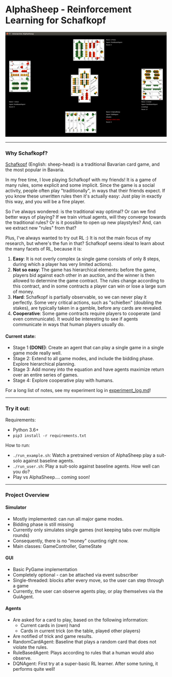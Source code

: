 # AlphaSheep - Reinforcement Learning for Schafkopf

![Image taken from Wikipedia](README-img.png)

---
### Why Schafkopf?

[Schafkopf](https://en.wikipedia.org/wiki/Schafkopf) (English: sheep-head) is a traditional Bavarian card game, and the most popular in Bavaria. 

In my free time, I love playing Schafkopf with my friends! It is a game of many rules, some explicit and some implicit. Since the game is a social activity, people often play "traditionally", in ways that their friends expect. If you know these unwritten rules then it's actually easy: Just play in exactly this way, and you will be a fine player.    

So I've always wondered: is the traditional way optimal? Or can we find better ways of playing? If we train virtual agents, will they converge towards the traditional rules? Or is it possible to open up new playstyles? And, can we extract new "rules" from that?

Plus, I've always wanted to try out RL :) It is not the main focus of my research, but where's the fun in that?
Schafkopf seems ideal to learn about the many facets of RL, because it is:
1. **Easy**: It is not overly complex (a single game consists of only 8 steps, during which a player has very limited actions).
2. **Not so easy**: The game has hierarchical elements: before the game, players bid against each other in an auction, and the winner is then allowed to determine the game contract. The rules change according to this contract, and in some contracts a player can win or lose a large sum of money.
3. **Hard**: Schafkopf is partially observable, so we can never play it perfectly. Some very critical actions, such as "schießen" (doubling the stakes), are typically taken in a gamble, before any cards are revealed.
4. **Cooperative**: Some game contracts require players to cooperate (and even communicate). It would be interesting to see if agents communicate in ways that human players usually do.

#### Current state:
- Stage 1 **(DONE)**: Create an agent that can play a single game in a single game mode really well. 
- Stage 2: Extend to all game modes, and include the bidding phase. Explore hierarchical planning.
- Stage 3: Add money into the equation and have agents maximize return over an entire series of games.
- Stage 4: Explore cooperative play with humans.
 
For a long list of notes, see my experiment log in [experiment_log.md](experiment_log.md)!

---

### Try it out:

Requirements:
- Python 3.6+
- `pip3 install -r requirements.txt`

How to run:
- `./run_example.sh`: Watch a pretrained version of AlphaSheep play a suit-solo against baseline agents.
- `./run_user.sh`: Play a suit-solo against baseline agents. How well can you do?
- Play vs AlphaSheep.... coming soon!

---

### Project Overview
#### Simulator
- Mostly implemented: can run all major game modes.
- Bidding phase is still missing
- Currently only simulates single games (not keeping tabs over multiple rounds)
- Consequently, there is no "money" counting right now.
- Main classes: GameController, GameState

#### GUI
- Basic PyGame implementation
- Completely optional - can be attached via event subscriber
- Single-threaded: blocks after every move, so the user can step through a game
- Currently, the user can observe agents play, or play themselves via the GuiAgent.

#### Agents
- Are asked for a card to play, based on the following information:
    - Current cards in (own) hand
    - Cards in current trick (on the table, played other players)
- Are notified of trick and game results.
- RandomCardAgent: Baseline that plays a random card that does not violate the rules.
- RuleBasedAgent: Plays according to rules that a human would also observe.
- DQNAgent: First try at a super-basic RL learner. After some tuning, it performs quite well!
